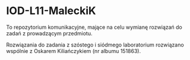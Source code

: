 # IOD-L11-MaleckiK

To repozytorium komunikacyjne, mające na celu wymianę rozwiązań do zadań z prowadzącym przedmiotu.

Rozwiązania do zadania z szóstego i siódmego laboratorium rozwiązano wspólnie z Oskarem Kiliańczykiem (nr albumu 151863).

